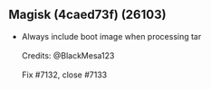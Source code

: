## Magisk (4caed73f) (26103)
- Always include boot image when processing tar<br><br>Credits: @BlackMesa123<br><br>Fix #7132, close #7133
